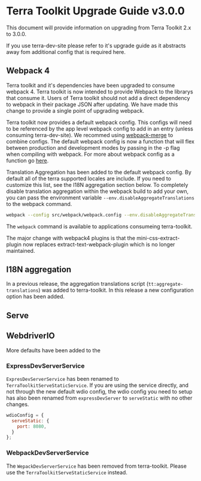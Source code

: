 # Terra Toolkit Upgrade Guide v3.0.0
This document will provide information on upgrading from Terra Toolkit 2.x to 3.0.0.

If you use terra-dev-site please refer to it's upgrade guide as it abstracts away fom additional config that is required here.

## Webpack 4
Terra toolkit and it's dependencies have been upgraded to consume webpack 4. Terra toolkit is now intended to provide Webpack to the librarys that consume it. 
Users of Terra toolkit should not add a direct dependency to webpack in their package JSON after updating. We have made this change to provide a single point of upgrading webpack.

Terra toolkit now provides a default webpack config. This configs will need to be referenced by the app level webpack config to add in an entry (unless consuming terra-dev-site). We recommed using [webpack-merge](https://github.com/survivejs/webpack-merge) to combine configs.
The default webpack config is now a function that will flex between production and development modes by passing in the -p flag when compiling with webpack. For more about webpack config as a function go [here](https://webpack.js.org/configuration/configuration-types/).

Translation Aggregation has been added to the default webpack config. By default all of the terra supported locales are include. If you need to customize this list, see the I18N aggregation section below. To completely disable translation aggregation within the webpack build to add your own, you can pass the environment variable `--env.disableAggregateTranslations` to the webpack command.

```bash
webpack --config src/webpack/webpack.config --env.disableAggregateTranslations
```

The `webpack` command is available to applications consumeing terra-toolkit.

The major change with webpack4 plugins is that the mini-css-extract-plugin now replaces extract-text-webpack-plugin which is no longer maintained.

## I18N aggregation
In a previous release, the aggregation translations script (`tt:aggregate-translations`) was added to terra-toolkit. In this release a new configuration option has been added.

## Serve

## WebdriverIO
More defaults have been added to the

### ExpressDevServerService
`ExpresDevServerService` has been renamed to `TerraToolkitServeStaticService`. If you are using the service directly, and not through the new default wdio config, the wdio config you need to setup has also been renamed from `expressDevServer` to `serveStatic` with no other changes.

```javascript
wdioConfig = {
  serveStatic: {
    port: 8080,
  }
};
```

### WebpackDevServerService
The `WepackDevServerService` has been removed from terra-toolkit. Please use the `TerraToolkitServeStaticService` instead.

